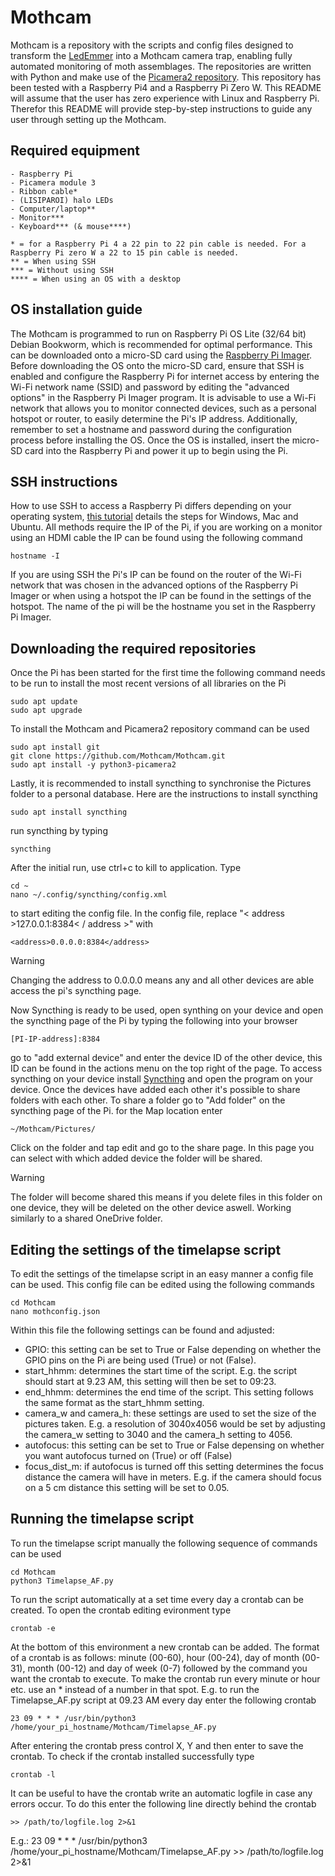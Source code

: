 # Mothcam
Mothcam is a repository with the scripts and config files designed to transform the [LedEmmer](https://www.vlinderstichting.nl/wat-wij-doen/meetnetten/meetnet-nachtvlinders/ledemmers/) into a Mothcam camera trap, enabling fully automated monitoring of moth assemblages. The repositories are written with Python and make use of the [Picamera2 repository](https://github.com/raspberrypi/picamera2/tree/main). This repository has been tested with a Raspberry Pi4 and a Raspberry Pi Zero W. This README will assume that the user has zero experience with Linux and Raspberry Pi. Therefor this README will provide step-by-step instructions to guide any user through setting up the Mothcam.


## Required equipment
```
- Raspberry Pi 
- Picamera module 3
- Ribbon cable*
- (LISIPAROI) halo LEDs
- Computer/laptop**
- Monitor*** 
- Keyboard*** (& mouse****)

* = for a Raspberry Pi 4 a 22 pin to 22 pin cable is needed. For a Raspberry Pi zero W a 22 to 15 pin cable is needed.
** = When using SSH
*** = Without using SSH
**** = When using an OS with a desktop
```  
## OS installation guide
The Mothcam is programmed to run on Raspberry Pi OS Lite (32/64 bit) Debian Bookworm, which is recommended for optimal performance. This can be downloaded onto a micro-SD card using the [Raspberry Pi Imager](https://www.raspberrypi.com/software/). Before downloading the OS onto the micro-SD card, ensure that SSH is enabled and configure the Raspberry Pi for internet access by entering the Wi-Fi network name (SSID) and password by editing the "advanced options" in the Raspberry Pi Imager program. It is advisable to use a Wi-Fi network that allows you to monitor connected devices, such as a personal hotspot or router, to easily determine the Pi's IP address. Additionally, remember to set a hostname and password during the configuration process before installing the OS. Once the OS is installed, insert the micro-SD card into the Raspberry Pi and power it up to begin using the Pi.

## SSH instructions
How to use SSH to access a Raspberry Pi differs depending on your operating system, [this tutorial](https://www.onlogic.com/blog/how-to-ssh-into-raspberry-pi/) details the steps for Windows, Mac and Ubuntu. All methods require the IP of the Pi, if you are working on a monitor using an HDMI cable the IP can be found using the following command
```
hostname -I
```
If you are using SSH the Pi's IP can be found on the router of the Wi-Fi network that was chosen in the advanced options of the Raspberry Pi Imager or when using a hotspot the IP can be found in the settings of the hotspot. The name of the pi will be the hostname you set in the Raspberry Pi Imager. 

## Downloading the required repositories
Once the Pi has been started for the first time the following command needs to be run to install the most recent versions of all libraries on the Pi
```
sudo apt update
sudo apt upgrade
```
To install the Mothcam and Picamera2 repository command can be used
```
sudo apt install git
git clone https://github.com/Mothcam/Mothcam.git
sudo apt install -y python3-picamera2
```

Lastly, it is recommended to install syncthing to synchronise the Pictures folder to a personal database. Here are the instructions to install syncthing

```
sudo apt install syncthing
```
run syncthing by typing
```
syncthing
```
After the initial run, use ctrl+c to kill to application. Type
```
cd ~
nano ~/.config/syncthing/config.xml
```
to start editing the config file. In the config file, replace "< address >127.0.0.1:8384< / address >" with 
```
<address>0.0.0.0:8384</address>
```
> [!WARNING]
> Changing the address to 0.0.0.0 means any and all other devices are able access the pi's syncthing page.

Now Syncthing is ready to be used, open synthing on your device and open the syncthing page of the Pi by typing the following into your browser
```
[PI-IP-address]:8384
```
go to "add external device" and enter the device ID of the other device, this ID can be found in the actions menu on the top right of the page. To access syncthing on your device install [Syncthing](https://syncthing.net/downloads/) and open the program on your device.
Once the devices have added each other it's possible to share folders with each other. To share a folder go to "Add folder" on the syncthing page of the Pi. for the Map location enter 
```
~/Mothcam/Pictures/
```
Click on the folder and tap edit and go to the share page. In this page you can select with which added device the folder will be shared.
> [!WARNING]
> The folder will become shared this means if you delete files in this folder on one device, they will be deleted on the other device aswell. Working similarly to a shared OneDrive folder.

## Editing the settings of the timelapse script
To edit the settings of the timelapse script in an easy manner a config file can be used. This config file can be edited using the following commands
```
cd Mothcam
nano mothconfig.json
```
Within this file the following settings can be found and adjusted:
-  GPIO: this setting can be set to True or False depending on whether the GPIO pins on the Pi are being used (True) or not (False).
-  start_hhmm: determines the start time of the script. E.g. the script should start at 9.23 AM, this setting will then be set to 09:23.
- end_hhmm: determines the end time of the script. This setting follows the same format as the start_hhmm setting.
- camera_w and camera_h: these settings are used to set the size of the pictures taken. E.g. a resolution of 3040x4056 would be set by adjusting the camera_w setting to 3040 and the camera_h setting to 4056.
- autofocus: this setting can be set to True or False depensing on whether you want autofocus turned on (True) or off (False)
- focus_dist_m: if autofocus is turned off this setting determines the focus distance the camera will have in meters. E.g. if the camera should focus on a 5 cm distance this setting will be set to 0.05.

## Running the timelapse script
To run the timelapse script manually the following sequence of commands can be used
```
cd Mothcam
python3 Timelapse_AF.py
```
To run the script automatically at a set time every day a crontab can be created. To open the crontab editing evironment type
```
crontab -e
```
At the bottom of this environment a new crontab can be added. The format of a crontab is as follows: minute (00-60), hour (00-24), day of month (00-31), month (00-12) and day of week (0-7) followed by the command you want the crontab to execute. To make the crontab run every minute or hour etc. use an * instead of a number in that spot. E.g. to run the Timelapse_AF.py script at 09.23 AM every day enter the following crontab
```
23 09 * * * /usr/bin/python3 /home/your_pi_hostname/Mothcam/Timelapse_AF.py
```
After entering the crontab press control X, Y and then enter to save the crontab. To check if the crontab installed successfully type
```
crontab -l
```
It can be useful to have the crontab write an automatic logfile in case any errors occur. To do this enter the following line directly behind the crontab
```
>> /path/to/logfile.log 2>&1
```
E.g.: 23 09 * * * /usr/bin/python3 /home/your_pi_hostname/Mothcam/Timelapse_AF.py >> /path/to/logfile.log 2>&1
```

